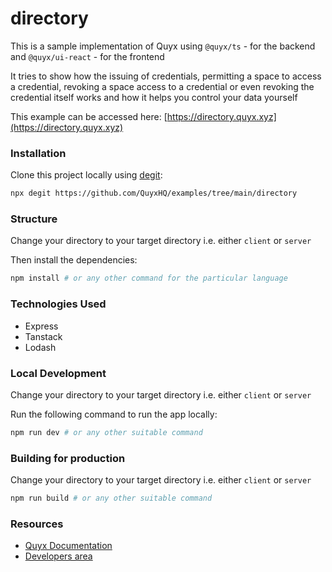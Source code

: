 # directory

This is a sample implementation of Quyx using `@quyx/ts` - for the backend and `@quyx/ui-react` - for the frontend

It tries to show how the issuing of credentials, permitting a space to access a credential, revoking a space access to a credential or even revoking the credential itself works and how it helps you control your data yourself

This example can be accessed here: [https://directory.quyx.xyz](https://directory.quyx.xyz)

### Installation

Clone this project locally using [degit](https://npmjs.org/package/degit):

```bash
npx degit https://github.com/QuyxHQ/examples/tree/main/directory
```

### Structure

Change your directory to your target directory i.e. either `client` or `server`

Then install the dependencies:

```bash
npm install # or any other command for the particular language
```

### Technologies Used

-   Express
-   Tanstack
-   Lodash

### Local Development

Change your directory to your target directory i.e. either `client` or `server`

Run the following command to run the app locally:

```bash
npm run dev # or any other suitable command
```

### Building for production

Change your directory to your target directory i.e. either `client` or `server`

```bash
npm run build # or any other suitable command
```

### Resources

-   [Quyx Documentation](https://docs.quyx.xyz)
-   [Developers area](https://developers.quyx.xyz)
